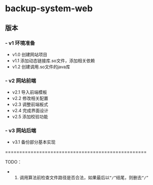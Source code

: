 # backup-system-web

## 版本
### - v1 环境准备
  - v1.0 创建网站项目
  - v1.1 添加动态链接库.so文件，添加相关依赖
  - v1.2 创建调用.so文件的java库

### - v2 网站前端
  - v2.1 导入前端模板
  - v2.2 修改相关配置
  - v2.3 调整前端板式
  - v2.4 完成界面设计
  - v2.5 添加校验功能

### - v3 网站后端
  - v3.1 备份部分基本实现



==================================================

TODO：
- 1. 调用算法前检查文件路径是否合法，如果最后以`“/”`结尾，则删去`“/”`

